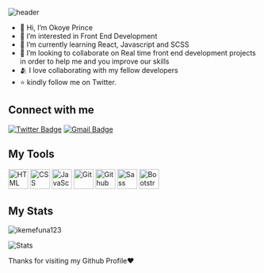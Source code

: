 ![header](https://user-images.githubusercontent.com/108136348/192935076-7d39ad06-5054-451b-b0c4-1b9126742f86.jpeg)
- 👋 Hi, I’m Okoye Prince 
- 👀 I’m interested in Front End Development
- 🌱 I’m currently learning React, Javascript and SCSS
- 💞️ I’m looking to collaborate on Real time front end development projects in order to help me and you improve our skills
- 🫂 I love collaborating with my fellow developers
- ⭐ kindly follow me on Twitter.

<h2>Connect with me</h3>
<p>
  <a href="https://twitter.com/Prince__1024"><img src="https://img.shields.io/badge/-ikemefuna123-informational?style=plastic&amp;labelColor=informational&amp;logo=Twitter&amp;link=https://twitter.com/Dev_180Memes" alt="Twitter Badge"></a>
<a href="mailto:ikematfrontend@gmail.com"><img src="https://img.shields.io/badge/-ikemefuna%20123-fff?style=plastic&amp;labelColor=fff&amp;logo=Gmail&amp;link=mailto:ikematfrontend@gmail.com" alt="Gmail Badge"></a></p>
 
<h2> My Tools </h2>
<p align="left">
    <img src="https://cdn.jsdelivr.net/gh/devicons/devicon/icons/html5/html5-original.svg" alt="HTML" height="40" width="40" />
  <img src="https://cdn.jsdelivr.net/gh/devicons/devicon/icons/css3/css3-original.svg" alt="CSS" height="40" width="40"/>
  <img src="https://cdn.jsdelivr.net/gh/devicons/devicon/icons/javascript/javascript-original.svg" alt="JavaScript" height="40" width="40"/>
 <img src="https://cdn.jsdelivr.net/gh/devicons/devicon/icons/git/git-original.svg" alt="Git" height="40" width="40"/>
  <img src="https://cdn.jsdelivr.net/gh/devicons/devicon/icons/github/github-original.svg" alt="Github" height="40" width="40"/>
    <img src="https://cdn.jsdelivr.net/gh/devicons/devicon/icons/sass/sass-original.svg" alt="Sass" height="40" width="40"/>
  <img src="https://cdn.jsdelivr.net/gh/devicons/devicon/icons/bootstrap/bootstrap-original.svg" alt="Bootstrap" height="40" width="40"/>
 <p>
  <h2> My Stats </h2>

<p><img align="center" src="https://github-readme-streak-stats.herokuapp.com?user=ikemefuna123&border_radius=9.2" alt="ikemefuna123" /></p>
<img src="https://github-readme-stats.vercel.app/api?username=ikemefuna123&show_icons=true&hide_border=false" alt="Stats" />
<p> Thanks for visiting my Github Profile❤️ </p>

<!---
ikemefuna123/ikemefuna123 is a ✨ special ✨ repository because its `README.md` (this file) appears on your GitHub profile.
You can click the Preview link to take a look at your changes.
--->
